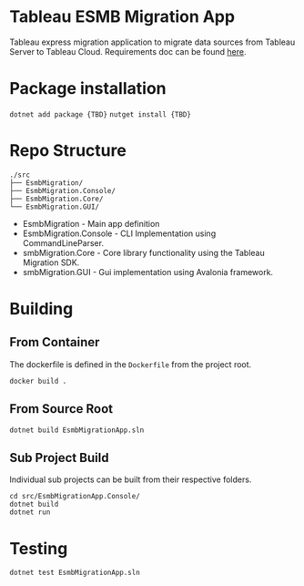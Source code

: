 ﻿# Tableau ESMB Migration App
Tableau express migration application to migrate data sources from Tableau Server to Tableau Cloud.
Requirements doc can be found [here](https://docs.google.com/document/d/1DXrYdTbS5aGcZeicNVAdD1tvGRwtH1Yj/edit#heading=h.gjdgxs).

# Package installation
`dotnet add package {TBD}`
`nutget install {TBD}`

# Repo Structure
```
./src
├── EsmbMigration/
├── EsmbMigration.Console/
├── EsmbMigration.Core/
└── EsmbMigration.GUI/
```
* EsmbMigration - Main app definition
* EsmbMigration.Console - CLI Implementation using CommandLineParser.
* smbMigration.Core - Core library functionality using the Tableau Migration SDK.
* smbMigration.GUI - Gui implementation using Avalonia framework.

# Building
## From Container
The dockerfile is defined in the `Dockerfile` from the project root.
```
docker build .
```
## From Source Root
```
dotnet build EsmbMigrationApp.sln
```
##  Sub Project Build
Individual sub projects can be built from their respective folders.
```
cd src/EsmbMigrationApp.Console/
dotnet build
dotnet run
```

# Testing
```
dotnet test EsmbMigrationApp.sln
```
